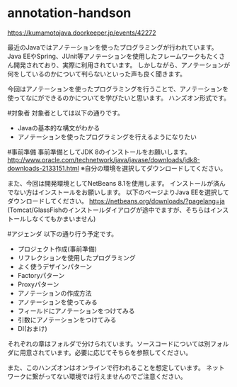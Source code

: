 # annotation-handson
https://kumamotojava.doorkeeper.jp/events/42272

最近のJavaではアノテーションを使ったプログラミングが行われています。
Java EEやSpring、JUnit等アノテーションを使用したフレームワークもたくさん開発されており、実際に利用されています。
しかしながら、アノテーションが何をしているのかについて判らないといった声も良く聞きます。

今回はアノテーションを使ったプログラミングを行うことで、アノテーションを使ってなにができるのかについてを学びたいと思います。
ハンズオン形式です。

#対象者
対象者としては以下の通りです。

- Javaの基本的な構文がわかる
- アノテーションを使ったプログラミングを行えるようになりたい

#事前準備
事前準備としてJDK 8のインストールをお願いします。
http://www.oracle.com/technetwork/java/javase/downloads/jdk8-downloads-2133151.html
※自分の環境を選択してダウンロードしてください。

また、今回は開発環境としてNetBeans 8.1を使用します。
インストールが済んでない方はインストールをお願いします。
以下のページよりJava EEを選択してダウンロードしてください。
https://netbeans.org/downloads/?pagelang=ja
(Tomcat/GlassFishのインストールダイアログが途中でますが、そちらはインストールしなくてもかまいません)

#アジェンダ
以下の通り行う予定です。

- プロジェクト作成(事前準備)
- リフレクションを使用したプログラミング
- よく使うデザインパターン
 - Factoryパターン
 - Proxyパターン 
- アノテーションの作成方法
- アノテーションを使ってみる
 - フィールドにアノテーションをつけてみる
 - 引数にアノテーションをつけてみる
- DI(おまけ)

それぞれの章はフォルダで分けられています。ソースコードについては別フォルダに用意されています。必要に応じてそちらを参照してください。

また、このハンズオンはオンラインで行われることを想定しています。
ネットワークに繋がってない環境では行えませんのでご注意ください。
